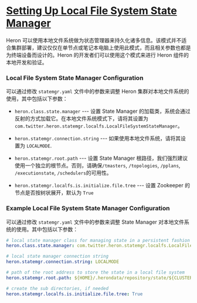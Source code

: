 # [Setting Up Local File System State Manager](http://twitter.github.io/heron/docs/operators/deployment/statemanagers/localfs/)

Heron 可以使用本地文件系统做为状态管理器来持久化诸多信息。该模式并不适合集群部署，建议仅仅在单节点或笔记本电脑上使用此模式，而且相关参数也都是为终端设备而设计的。Heron 的开发者们可以使用这个模式来进行 Heron 组件的本地开发和验证。

### Local File System State Manager Configuration

可以通过修改 `statemgr.yaml` 文件中的参数来调整 Heron 集群对本地文件系统的使用，其中包括以下参数：

* `heron.class.state.manager` --- 设置 State Manager 的加载类，系统会通过反射的方式加载它。在本地文件系统模式下，请将其设置为 `com.twitter.heron.statemgr.localfs.LocalFileSystemStateManager`。

* `heron.statemgr.connection.string` --- 如果使用本地文件系统，请将其设置为 `LOCALMODE`.

* `heron.statemgr.root.path` --- 设置 State Manager 根路径，我们强烈建议使用一个独立的根节点。否则，请确保`/tmasters`, `/topologies`, `/pplans`, `/executionstate`, `/schedulers`的可用性。

* `heron.statemgr.localfs.is.initialize.file.tree` --- 设置 Zookeeper 的节点是否按树状展开，默认为 `True`

### Example Local File System State Manager Configuration

可以通过修改 `statemgr.yaml` 文件中的参数来调整 State Manager 对本地文件系统的使用。其中包括以下参数：

```yaml
# local state manager class for managing state in a persistent fashion
heron.class.state.manager: com.twitter.heron.statemgr.localfs.LocalFileSystemStateManager

# local state manager connection string
heron.statemgr.connection.string: LOCALMODE

# path of the root address to store the state in a local file system
heron.statemgr.root.path: ${HOME}/.herondata/repository/state/${CLUSTER}

# create the sub directories, if needed
heron.statemgr.localfs.is.initialize.file.tree: True
```
